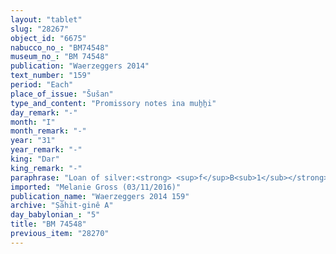 ```yaml
---
layout: "tablet"
slug: "28267"
object_id: "6675"
nabucco_no_: "BM74548"
museum_no_: "BM 74548"
publication: "Waerzeggers 2014"
text_number: "159"
period: "Each"
place_of_issue: "Šušan"
type_and_content: "Promissory notes ina muẖẖi"
day_remark: "-"
month: "I"
month_remark: "-"
year: "31"
year_remark: "-"
king: "Dar"
king_remark: "-"
paraphrase: "Loan of silver:<strong> <sup>f</sup>B<sub>1</sub></strong>, <strong>B<sub>2</sub></strong> and <strong>B<sub>3</sub></strong> owe <strong>A </strong>3 minas of white cut silver (<em>kaspu peṣ&ucirc; nuhhutu</em>) by 1/8 alloy (<em>bitqu</em>) per shekel. They will pay the silver in D&ucirc;zu (IV) of Darius 31<sup>st</sup> year. Each is responsible for the other (<em>i&scaron;tēn pūt &scaron;an&icirc; na&scaron;&ucirc;</em>). The one who is available (<em>qerbu</em>) must pay (<em>eṭēru</em>). <strong><sup>f</sup>C</strong>, slave woman (<em>qallatu</em>) of <strong><sup>f</sup>B<sub>1</sub></strong>, is placed as a pledge. <strong>D</strong> guarantees (<em>pūt na&scaron;&icirc;</em>) for the full payment of the silver. 5 witnesses and the scribe.<br /> &nbsp;<br /> <strong>A</strong> = Ahu&scaron;unu/Iddin-&Scaron;ama&scaron;/Ṣarbatu; <strong><sup>f</sup>B<sub>1</sub></strong> = <sup>f</sup>Inbāya/Lūṣi-ana-nūri//&Scaron;ang&ucirc;-I&scaron;tar-Bābili; <strong>B<sub>2</sub></strong> = Arad-Bēl/Marduk-rēmanni//Ṣāhit-gin&ecirc;; <strong>B<sub>3</sub></strong> = Libluṭ/Bēl-uballiṭ//Ṣāhit-gin&ecirc;; <strong><sup>f</sup>C</strong> = <sup>f</sup>&Scaron;umahūa; <strong>D</strong> = Ubār/Bēl-iqī&scaron;a/Isinnāya; Scribe = Rēmūtu/Nab&ucirc;-aplu-iddin<br /> &nbsp;"
imported: "Melanie Gross (03/11/2016)"
publication_name: "Waerzeggers 2014 159"
archive: "Ṣāhit-ginê A"
day_babylonian_: "5"
title: "BM 74548"
previous_item: "28270"
---
```

